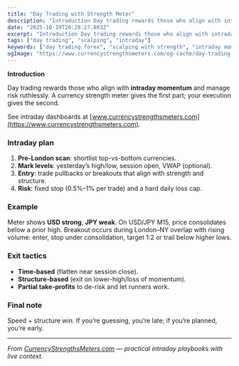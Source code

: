 ```yaml
---
title: "Day Trading with Strength Meter"
description: "Introduction Day trading rewards those who align with intraday momentum and manage risk ruthlessly..."
date: "2025-10-19T20:28:27.803Z"
excerpt: "Introduction Day trading rewards those who align with intraday momentum and manage risk ruthlessly. A currency strength meter gives the first part; your execution gives the second. See intraday dashboards at [www.currencystrengthsmeters.com](https://www.currencystrengthsmeters.com). Intraday plan 1. Pre-London scan: shortlist top-vs-bottom currencies. 2. Mark levels: yesterday’s high/low, session open, VWAP (optional). 3...."
tags: ["day trading", "scalping", "intraday"]
keywords: ["day trading forex", "scalping with strength", "intraday momentum", "session overlap trading", "risk control intraday"]
ogImage: "https://www.currencystrengthsmeters.com/og-cache/day-trading-with-strength-meter.jpg"
---
```

**Introduction**

Day trading rewards those who align with **intraday momentum** and manage risk ruthlessly. A currency strength meter gives the first part; your execution gives the second.

See intraday dashboards at [www.currencystrengthsmeters.com](https://www.currencystrengthsmeters.com).

### Intraday plan

1. **Pre-London scan**: shortlist top-vs-bottom currencies.  
2. **Mark levels**: yesterday’s high/low, session open, VWAP (optional).  
3. **Entry**: trade pullbacks or breakouts that align with strength and structure.  
4. **Risk**: fixed stop (0.5%–1% per trade) and a hard daily loss cap.

### Example

Meter shows **USD strong**, **JPY weak**. On USD/JPY M15, price consolidates below a prior high. Breakout occurs during London–NY overlap with rising volume: enter, stop under consolidation, target 1:2 or trail below higher lows.

### Exit tactics

- **Time-based** (flatten near session close).  
- **Structure-based** (exit on lower-high/loss of momentum).  
- **Partial take-profits** to de-risk and let runners work.

### Final note

Speed + structure win. If you’re guessing, you’re late; if you’re planned, you’re early.

---

*From [CurrencyStrengthsMeters.com](https://www.currencystrengthsmeters.com) — practical intraday playbooks with live context.*
